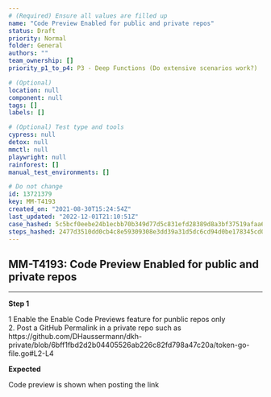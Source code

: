 ```yaml
---
# (Required) Ensure all values are filled up
name: "Code Preview Enabled for public and private repos"
status: Draft
priority: Normal
folder: General
authors: ""
team_ownership: []
priority_p1_to_p4: P3 - Deep Functions (Do extensive scenarios work?)

# (Optional)
location: null
component: null
tags: []
labels: []

# (Optional) Test type and tools
cypress: null
detox: null
mmctl: null
playwright: null
rainforest: []
manual_test_environments: []

# Do not change
id: 13721379
key: MM-T4193
created_on: "2021-08-30T15:24:54Z"
last_updated: "2022-12-01T21:10:51Z"
case_hashed: 5c5bcf0eebe24b1ecbb70b349d77d5c831efd28389d8a3bf37519afaa6294f9b50a725c2ee0d615f35524541ebc20a20
steps_hashed: 2477d3510dd0cb4c8e59309308e3dd39a31d5dc6cd94d0be178345cd0d813902bd830390da2b5fee1747d1fe5959982a
---
```


<!-- (Auto-generated) Based on frontmatter's "key" and "name" -->

## MM-T4193: Code Preview Enabled for public and private repos

---

**Step 1**

1 Enable the Enable Code Previews feature for punblic repos only\
2\. Post a GitHub Permalink in a private repo such as https\://github.com/DHaussermann/dkh-private/blob/6bff1fbd2d2b04405526ab226c82fd798a47c20a/token-go-file.go#L2-L4

**Expected**

Code preview is shown when posting the link
